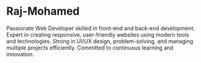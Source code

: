 # Raj-Mohamed
Passionate Web Developer skilled in front-end and back-end development. Expert in creating responsive, user-friendly websites using modern tools and technologies. Strong in UI/UX design, problem-solving, and managing multiple projects efficiently. Committed to continuous learning and innovation.
